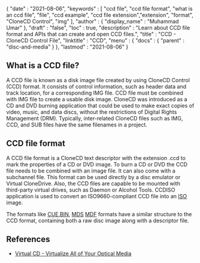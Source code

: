 {
  "date" : "2021-08-06",
  "keywords" : [ "ccd file", "ccd file format", "what is an ccd file", "file", "ccd example", "ccd file extension","extension", "format", "CloneCD Control", "img" ],
  "author" : {
    "display_name" : "Muhammad Umar"
  },
  "draft" : "false",
   "toc" : true,
  "description" : "Learn about CCD file format and APIs that can create and open CCD files.",
  "title" : "CCD - CloneCD Control File",
  "linktitle" : "CCD",
  "menu" : {
    "docs" : {
      "parent" : "disc-and-media"
    }
  },
  "lastmod" : "2021-08-06"
}

## What is a CCD file?

A CCD file is known as a disk image file created by using CloneCD Control (CCD) format. It consists of control information, such as header data and track location, for a corresponding IMG file. CCD file must be combined with IMG file to create a usable disk image. CloneCD was introduced as a CD and DVD burning application that could be used to make exact copies of video, music, and data discs, without the restrictions of Digital Rights Management (DRM). Typically, inter-related CloneCD files such as IMG, CCD, and SUB files have the same filenames in a project. 

## CCD file format

A CCD file format is a CloneCD text descriptor with the extension .ccd to mark the properties of a CD or DVD image. To burn a CD or DVD the CCD file needs to be combined with an image file. It can also come with a subchannel file. This format can be used directly by a disc emulator or Virtual CloneDrive. Also, the CCD files are capable to be mounted with third-party virtual drives, such as Daemon or Alcohol Tools. CCDISO application is used to convert an ISO9660-compliant CCD file into an [ISO](/compression/iso/) image.

The formats like [CUE](/disc-and-media/cue/),[BIN](/disc-and-media/bin/), [MDS]() [MDF]() formats have a similar structure to the CCD format, containing both a raw disc image along with a descriptor file.

## References 

* [Virtual CD - Virtualize All of Your Optical Media](https://www.virtualcd-online.com/)

